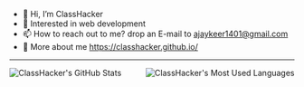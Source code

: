- 👋 Hi, I’m ClassHacker
- :eyes: Interested in web development
- 📫 How to reach out to me? drop an E-mail to ajaykeer1401@gmail.com
- :speech_balloon: More about me https://classhacker.github.io/
<hr>
<img align="left" src="https://github-readme-stats.vercel.app/api?username=classhacker&theme=dark&hide=contribs,issues&show_icons=true" alt="ClassHacker's GitHub Stats">
<img align="right" src="https://github-readme-stats.vercel.app/api/top-langs/?username=classhacker&theme=dark" alt="ClassHacker's Most Used Languages">
<!-- 
Not working as expected
<picture>
  <source 
    srcset="https://github-readme-stats.vercel.app/api?username=classhacker&hide=contribs,issues&show_icons=true&theme=dark"
    media="(prefers-color-scheme: dark)"
  />
  <source
    srcset="https://github-readme-stats.vercel.app/api?username=classhacker&hide=contribs,issues&show_icons=true"
    media="(prefers-color-scheme: light), (prefers-color-scheme: no-preference)"
  />
  <img src="https://github-readme-stats.vercel.app/api?username=classhacker&hide=contribs,issues&show_icons=true" />
</picture> -->
<!-- 
Will add later
<div align="center">
  <img src="https://github-profile-trophy.vercel.app/?username=classhacker&column=-1" alt="ClassHacker's GitHub trophy">
</div> -->

<!---
ClassHacker/ClassHacker is a ✨ special ✨ repository because its `README.md` (this file) appears on your GitHub profile.
You can click the Preview link to take a look at your changes.
--->
